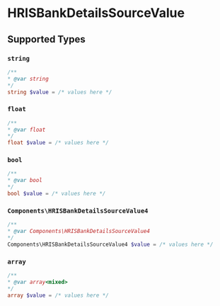 # HRISBankDetailsSourceValue


## Supported Types

### `string`

```php
/**
* @var string
*/
string $value = /* values here */
```

### `float`

```php
/**
* @var float
*/
float $value = /* values here */
```

### `bool`

```php
/**
* @var bool
*/
bool $value = /* values here */
```

### `Components\HRISBankDetailsSourceValue4`

```php
/**
* @var Components\HRISBankDetailsSourceValue4
*/
Components\HRISBankDetailsSourceValue4 $value = /* values here */
```

### `array`

```php
/**
* @var array<mixed>
*/
array $value = /* values here */
```

